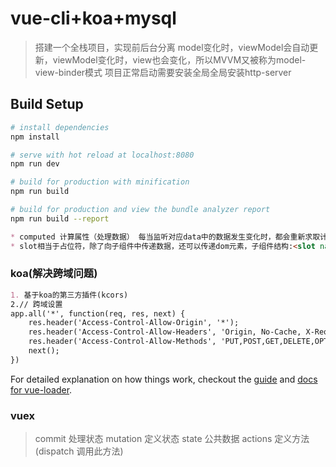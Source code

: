 # vue-cli+koa+mysql

> 搭建一个全栈项目，实现前后台分离
> model变化时，viewModel会自动更新，viewModel变化时，view也会变化，所以MVVM又被称为model-view-binder模式
> 项目正常启动需要安装全局全局安装http-server
## Build Setup

``` bash
# install dependencies
npm install

# serve with hot reload at localhost:8080
npm run dev

# build for production with minification
npm run build

# build for production and view the bundle analyzer report
npm run build --report
```

```md
* computed 计算属性（处理数据） 每当监听对应data中的数据发生变化时，都会重新求取计算属性，并触发更新相关dom
* slot相当于占位符，除了向子组件中传递数据，还可以传递dom元素，子组件结构:<slot name="head"></slot><slot></slot> 父组件结构:<h1 slot="head">i'm head</h1>。当子组件中的slot未定义name时(匿名slot)，则可以传递任一dom元素，若没有匿名slot,则会把将传递过来的dom元素删除

```
### koa(解决跨域问题)
```md
1. 基于koa的第三方插件(kcors)
2.// 跨域设置
app.all('*', function(req, res, next) {
	res.header('Access-Control-Allow-Origin', '*');
	res.header('Access-Control-Allow-Headers', 'Origin, No-Cache, X-Requested-With, If-Modified-Since, Pragma, Last-Modified, Cache-Control, Expires, Content-Type, X-E4M-With');
	res.header('Access-Control-Allow-Methods', 'PUT,POST,GET,DELETE,OPTIONS');
	next();
})
```

For detailed explanation on how things work, checkout the [guide](http://vuejs-templates.github.io/webpack/) and [docs for vue-loader](http://vuejs.github.io/vue-loader).

### vuex
> commit 处理状态
> mutation 定义状态
> state 公共数据
> actions 定义方法(dispatch 调用此方法)
